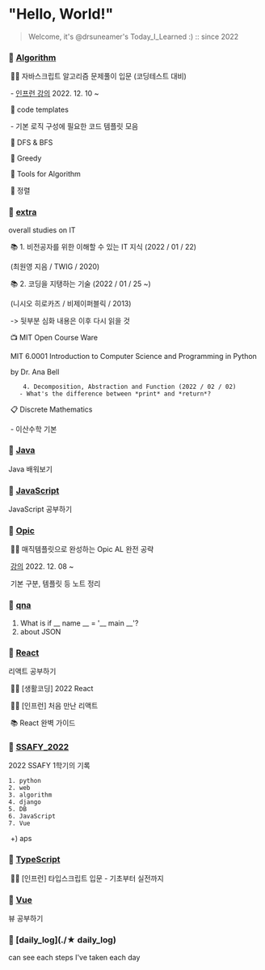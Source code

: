# "Hello, World!"

> Welcome, it's @drsuneamer's Today_I_Learned :)    :: since 2022



### 📂 [Algorithm](./Algorithm)

​	👩‍💻 자바스크립트 알고리즘 문제풀이 입문 (코딩테스트 대비)

​		 - [인프런 강의](https://www.inflearn.com/course/%EC%9E%90%EB%B0%94%EC%8A%A4%ED%81%AC%EB%A6%BD%ED%8A%B8-%EC%95%8C%EA%B3%A0%EB%A6%AC%EC%A6%98-%EB%AC%B8%EC%A0%9C%ED%92%80%EC%9D%B4/dashboard) 2022. 12. 10 ~

​	📑 code templates

​		- 기본 로직 구성에 필요한 코드 템플릿 모음

​	📑 DFS & BFS

​	📑 Greedy

​	📑 Tools for Algorithm

​	📑 정렬



### 📂 [extra](./extra)

overall studies on IT

​	📚 1. 비전공자를 위한 이해할 수 있는 IT 지식 (2022 / 01 / 22)

​			 (최원영 지음 / TWIG / 2020)

​	📚 2. 코딩을 지탱하는 기술 (2022 / 01 / 25 ~) 

​			(니시오 히로카즈 / 비제이퍼블릭 / 2013)

​				-> 뒷부분 심화 내용은 이후 다시 읽을 것

​	📺 MIT Open Course Ware

​		MIT 6.0001 Introduction to Computer Science and Programming in Python

​		by Dr. Ana Bell

  		4. Decomposition, Abstraction and Function (2022 / 02 / 02)
  	   - What's the difference between *print* and *return*?

​	📋 Discrete Mathematics

​		- 이산수학 기본



### 📂 [Java](./Java)

Java 배워보기



### 📂 [JavaScript](./JavaScript)

JavaScript 공부하기



### 📂 [Opic](./Opic)

​	👩‍💻 매직템플릿으로 완성하는 Opic AL 완전 공략

​		[강의](https://learning.multicampus.com/lrn/common/lrnSsoLogin) 2022. 12. 08 ~

​		기본 구분, 템플릿 등 노트 정리



### 📂 [qna](./qna)

1. What is if __ name __ = '__ main __'?
2. about JSON



### 📂 [React](./React)

리액트 공부하기

​	👩‍💻 [생활코딩] 2022 React

​	👩‍💻 [인프런] 처음 만난 리액트

​	📚 React 완벽 가이드



### 📂 [SSAFY_2022](./SSAFY_2022)

2022 SSAFY 1학기의 기록

 	1. python
 	2. web
 	3. algorithm
 	4. django
 	5. DB
 	6. JavaScript
 	7. Vue

​	+) aps



### 📂 [TypeScript](./TypeScript)

​	👩‍💻 [인프런] 타입스크립트 입문 - 기초부터 실전까지



### 📂 [Vue](./Vue)

뷰 공부하기



### 📂 [daily_log](./★ daily_log)

can see each steps I've taken each day

